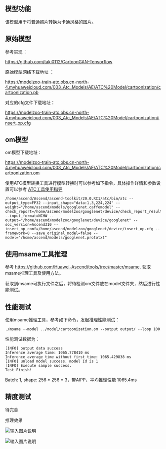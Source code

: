 ## 模型功能

该模型用于将普通照片转换为卡通风格的图片。

## 原始模型

参考实现 ：

https://github.com/taki0112/CartoonGAN-Tensorflow 

原始模型网络下载地址 ：

https://modelzoo-train-atc.obs.cn-north-4.myhuaweicloud.com/003_Atc_Models/AE/ATC%20Model/cartoonization/cartoonization.pb

对应的cfg文件下载地址：

https://modelzoo-train-atc.obs.cn-north-4.myhuaweicloud.com/003_Atc_Models/AE/ATC%20Model/cartoonization/insert_op.cfg


## om模型

om模型下载地址：

https://modelzoo-train-atc.obs.cn-north-4.myhuaweicloud.com/003_Atc_Models/AE/ATC%20Model/cartoonization/cartoonization.om

使用ATC模型转换工具进行模型转换时可以参考如下指令，具体操作详情和参数设置可以参考  [ATC工具使用指导](https://support.huaweicloud.com/ti-atc-A200dk_3000/altasatc_16_002.html) 

```
/home/ascend/Ascend/ascend-toolkit/20.0.RC1/atc/bin/atc --output_type=FP32 --input_shape="data:1,3,224,224" --weight="/home/ascend/models/googlenet.caffemodel" --check_report=/home/ascend/modelzoo/googlenet/device/check_report_result.json --input_format=NCHW --output="/home/ascend/modelzoo/googlenet/device/googlenet" --soc_version=Ascend310 --insert_op_conf=/home/ascend/modelzoo/googlenet/device/insert_op.cfg --framework=0 --save_original_model=false --model="/home/ascend/models/googlenet.prototxt" 
```

## 使用msame工具推理

参考 https://github.com/Huawei-Ascend/tools/tree/master/msame, 获取msame推理工具及使用方法。

获取到msame可执行文件之后，将待检测om文件放在model文件夹，然后进行性能测试。

## 性能测试

使用msame推理工具，参考如下命令，发起推理性能测试： 

```
./msame --model ../model/cartoonization.om --output output/ --loop 100
```

性能测试数据为：

```
[INFO] output data success
Inference average time: 1065.778410 ms
Inference average time without first time: 1065.429838 ms
[INFO] unload model success, model Id is 1
[INFO] Execute sample success.
Test Finish!
```

Batch: 1, shape: 256 * 256 * 3，带AIPP，平均推理性能 1065.4ms

## 精度测试

待完善

推理效果

![输入图片说明](https://images.gitee.com/uploads/images/2020/1127/160621_cdd46d90_7990837.png "cartoon4.png")

![输入图片说明](https://images.gitee.com/uploads/images/2020/1127/160650_cc926bb7_7990837.png "cartoon5.png")